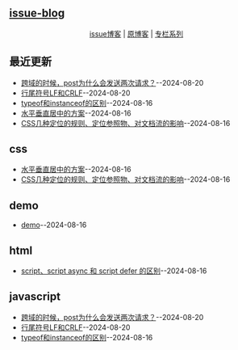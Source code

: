 ## [issue-blog](https://github.com/Daotin/issue-blog/)
<p align="center">
    <a href="https://github.com/Daotin/issue-blog/">issue博客</a> | <a href="https://daotin.github.io/fe-blog/">原博客</a> | <a href="https://daotin.github.io/fe-series-notes/">专栏系列</a>
</p>

## 最近更新
- [跨域的时候，post为什么会发送两次请求？](https://github.com/Daotin/issue-blog/issues/7)--2024-08-20
- [行尾符号LF和CRLF](https://github.com/Daotin/issue-blog/issues/6)--2024-08-20
- [typeof和instanceof的区别](https://github.com/Daotin/issue-blog/issues/5)--2024-08-16
- [水平垂直居中的方案](https://github.com/Daotin/issue-blog/issues/4)--2024-08-16
- [CSS几种定位的规则、定位参照物、对文档流的影响](https://github.com/Daotin/issue-blog/issues/3)--2024-08-16
## css
- [水平垂直居中的方案](https://github.com/Daotin/issue-blog/issues/4)--2024-08-16
- [CSS几种定位的规则、定位参照物、对文档流的影响](https://github.com/Daotin/issue-blog/issues/3)--2024-08-16
## demo
- [demo](https://github.com/Daotin/issue-blog/issues/1)--2024-08-16
## html
- [script、script async 和 script defer 的区别](https://github.com/Daotin/issue-blog/issues/2)--2024-08-16
## javascript
- [跨域的时候，post为什么会发送两次请求？](https://github.com/Daotin/issue-blog/issues/7)--2024-08-20
- [行尾符号LF和CRLF](https://github.com/Daotin/issue-blog/issues/6)--2024-08-20
- [typeof和instanceof的区别](https://github.com/Daotin/issue-blog/issues/5)--2024-08-16
